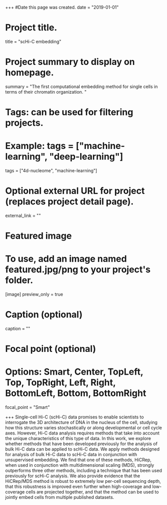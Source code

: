 +++
#Date this page was created.
date = "2019-01-01"

# Project title.
title = "scHi-C embedding"

# Project summary to display on homepage.
summary = "The first computational embedding method for single cells in terms of their chromatin organization. "

# Tags: can be used for filtering projects.
# Example: tags = ["machine-learning", "deep-learning"]
tags = ["4d-nucleome", "machine-learning"]

# Optional external URL for project (replaces project detail page).
external_link = ""

# Featured image
# To use, add an image named featured.jpg/png to your project's folder.
[image] 
 preview_only = true

# Caption (optional)
caption = ""

# Focal point (optional)
# Options: Smart, Center, TopLeft, Top, TopRight, Left, Right, BottomLeft, Bottom, BottomRight
focal_point = "Smart"

+++
Single-cell Hi-C (scHi-C) data promises to enable scientists to interrogate the 3D architecture of DNA in the nucleus of the cell, studying how this structure varies stochastically or along developmental or cell cycle axes.  However, Hi-C data analysis requires methods that take into account the unique characteristics of this type of data.  In this work, we explore whether methods that have been developed previously for the analysis of bulk Hi-C data can be applied to scHi-C data.  We apply methods designed for analysis of bulk Hi-C data to scHi-C data in conjunction with unsupervised embedding.  We find that one of these methods, HiCRep, when used in conjunction with multidimensional scaling (MDS), strongly outperforms three other methods, including a technique that has been used previously for scHi-C analysis.  We also provide evidence that the HiCRep/MDS method is robust to extremely low per-cell sequencing depth, that this robustness is improved even further when high-coverage and low-coverage cells are projected together, and that the method can be used to jointly embed cells from multiple published datasets.